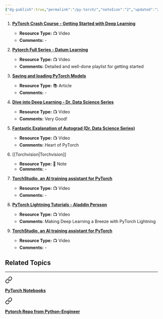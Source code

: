 ```yaml
---
{"dg-publish":true,"permalink":"/py-torch/","noteIcon":"2","updated":"2024-05-22T13:58:34.703+05:30"}
---
```



1. [**PyTorch Crash Course - Getting Started with Deep Learning**](https://www.youtube.com/watch?v=OIenNRt2bjg)
   - **Resource Type:** 📺 Video
   - **Comments:** -

2. [**Pytorch Full Series - Datum Learning**](https://www.youtube.com/playlist?list=PL23RutZ7d6Nr6fcHOy3qQPB6UxMnbq78z)
   - **Resource Type:** 📺 Video
   - **Comments:** Detailed and well-done playlist for getting started

3. [**Saving and loading PyTorch Models**](https://wandb.ai/wandb/common-ml-errors/reports/How-to-Save-and-Load-Models-in-PyTorch--VmlldzozMjg0MTE)
   - **Resource Type:** 📚 Article
   - **Comments:** -

4. [**Dive into Deep Learning - Dr. Data Science Series**](https://www.youtube.com/playlist?list=PLLeO8f6PhlKb_FAC7qxOBtxT9-8EPDAqk)
   - **Resource Type:** 📺 Video
   - **Comments:** Very Good!

5. [**Fantastic Explanation of Autograd (Dr. Data Science Series)**](https://www.youtube.com/watch?v=hjnVLfvhN0Q&list=PLLeO8f6PhlKb_FAC7qxOBtxT9-8EPDAqk&index=2)
   - **Resource Type:** 📺 Video
   - **Comments:** Heart of PyTorch

6. [[Torchvision\|Torchvision]]
   - **Resource Type:** 🔗 Note
   - **Comments:** -

7. [**TorchStudio, an AI training assistant for PyTorch**](https://www.youtube.com/watch?v=aNKTdMWO56w)
   - **Resource Type:** 📺 Video
   - **Comments:** -

8. [**PyTorch Lightning Tutorials - Aladdin Persson**](https://www.youtube.com/playlist?list=PLhhyoLH6IjfyL740PTuXef4TstxAK6nGP)
   - **Resource Type:** 📺 Video
   - **Comments:** Making Deep Learning a Breeze with PyTorch Lightning

9. [**TorchStudio, an AI training assistant for PyTorch**](https://www.youtube.com/watch?v=aNKTdMWO56w)
    - **Resource Type:** 📺 Video
    - **Comments:** -

## Related Topics

---

<div class="transclusion internal-embed is-loaded"><a class="markdown-embed-link" href="/resources/#fbc349" aria-label="Open link"><svg xmlns="http://www.w3.org/2000/svg" width="24" height="24" viewBox="0 0 24 24" fill="none" stroke="currentColor" stroke-width="2" stroke-linecap="round" stroke-linejoin="round" class="svg-icon lucide-link"><path d="M10 13a5 5 0 0 0 7.54.54l3-3a5 5 0 0 0-7.07-7.07l-1.72 1.71"></path><path d="M14 11a5 5 0 0 0-7.54-.54l-3 3a5 5 0 0 0 7.07 7.07l1.71-1.71"></path></svg></a><div class="markdown-embed">



[**PyTorch Notebooks**](https://github.com/dair-ai/pytorch_notebooks) 

</div></div>


<div class="transclusion internal-embed is-loaded"><a class="markdown-embed-link" href="/resources/#844a39" aria-label="Open link"><svg xmlns="http://www.w3.org/2000/svg" width="24" height="24" viewBox="0 0 24 24" fill="none" stroke="currentColor" stroke-width="2" stroke-linecap="round" stroke-linejoin="round" class="svg-icon lucide-link"><path d="M10 13a5 5 0 0 0 7.54.54l3-3a5 5 0 0 0-7.07-7.07l-1.72 1.71"></path><path d="M14 11a5 5 0 0 0-7.54-.54l-3 3a5 5 0 0 0 7.07 7.07l1.71-1.71"></path></svg></a><div class="markdown-embed">



[**Pytorch Repo from Python-Engineer**](https://github.com/python-engineer/pytorchTutorial) 

</div></div>

